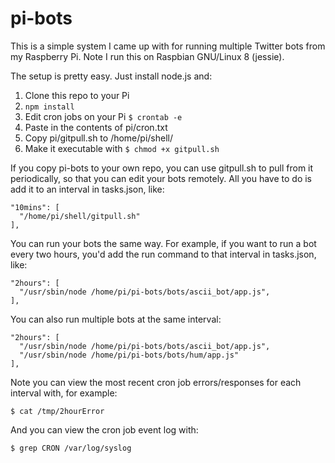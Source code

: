 # pi-bots

This is a simple system I came up with for running multiple Twitter bots from my Raspberry Pi. Note I run this on Raspbian GNU/Linux 8 (jessie).

The setup is pretty easy. Just install node.js and:

1. Clone this repo to your Pi
2. `npm install`
3. Edit cron jobs on your Pi
`$ crontab -e`
4. Paste in the contents of pi/cron.txt
5. Copy pi/gitpull.sh to /home/pi/shell/
6. Make it executable with `$ chmod +x gitpull.sh`

If you copy pi-bots to your own repo, you can use gitpull.sh to pull from it periodically, so that you can edit your bots remotely. All you have to do is add it to an interval in tasks.json, like:

```
"10mins": [
  "/home/pi/shell/gitpull.sh"
],
```

You can run your bots the same way. For example, if you want to run a bot every two hours, you'd add the run command to that interval in tasks.json, like:

```
"2hours": [
  "/usr/sbin/node /home/pi/pi-bots/bots/ascii_bot/app.js",
],
 ```
You can also run multiple bots at the same interval:

```
"2hours": [
  "/usr/sbin/node /home/pi/pi-bots/bots/ascii_bot/app.js",
  "/usr/sbin/node /home/pi/pi-bots/bots/hum/app.js"
],
 ```
Note you can view the most recent cron job errors/responses for each interval with, for example:

`$ cat /tmp/2hourError`

And you can view the cron job event log with:

`$ grep CRON /var/log/syslog`
